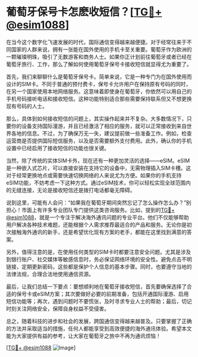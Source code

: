 # 葡萄牙保号卡怎麽收短信？[[TG💪+ @esim1088](https://t.me/s/esim1088)]

在当今这个数字化飞速发展的时代，国际通信变得越来越便捷。对于经常往来于不同国家的人群来说，拥有一张能在国外使用的手机卡至关重要。葡萄牙作为欧洲的一颗璀璨明珠，吸引了无数游客和商务人士。如果你正计划前往葡萄牙或者已经在葡萄牙旅行、工作，那么了解如何使用葡萄牙保号卡接收短信就显得尤为重要了。

首先，我们来聊聊什么是葡萄牙保号卡。简单来说，它是一种专门为在国外使用而设计的SIM卡。不同于普通的预付费卡，保号卡允许用户在保持原有号码的同时，在另一个国家使用本地网络服务。这意味着即使身在葡萄牙，你依然可以用自己的手机号码接听电话和接收短信。这种功能特别适合那些需要保持联系但又不想更换现有号码的人士。

那么，具体到如何接收短信的问题上，其实操作起来并不复杂。大多数情况下，只要你的设备支持国际漫游，并且已经激活了相应的服务，就可以正常接收到来自世界各地的信息。不过，为了确保万无一失，建议提前做一些准备工作。例如，检查运营商是否提供国际短信服务，以及是否需要额外支付费用。此外，确认你的手机设置中已经启用了接收短信的功能也很关键。

当然，除了传统的实体SIM卡外，现在还有一种更加灵活的选择——eSIM。eSIM是一种嵌入式芯片，可以直接安装在支持它的设备中，无需物理插入SIM卡槽。这对于经常更换地点或需要快速切换网络的人来说尤为方便。如果你的手机支持eSIM功能，不妨考虑一下这种方式。通过eSIM技术，你可以轻松实现全球范围内的无缝连接，无论是接收短信还是拨打电话都毫无障碍。

说到这里，可能有人会问：“如果我在葡萄牙期间突然忘记了怎么操作怎么办？”别担心！市面上有许多专业团队专门提供这类咨询服务。比如，提到的[TG💪+ @esim1088](https://t.me/s/esim1088)，就是一个专注于解决海外通讯问题的专业平台。他们不仅能够帮助用户解决各种技术难题，还能根据个人需求推荐最适合的产品和服务。无论你是初次接触海外通讯的新手，还是希望优化现有方案的老手，都能在这里找到满意的答案。

另外，值得注意的是，在使用任何类型的SIM卡时都要注意安全问题。尤其是涉及到银行账户、社交媒体等敏感信息时，务必保证网络环境的安全性。避免点击不明链接，定期更新密码，这些都是保护个人信息的基本步骤。同时，也要遵守当地的法律法规，合理合法地使用通信资源。

最后，让我们总结一下要点：要想顺利地在葡萄牙接收短信，首先要确保选择了合适的保号卡或eSIM方案；其次要做好必要的前期准备，包括开通国际漫游、启用短信功能等；再次，遇到问题时不要慌张，及时寻求专业人士的帮助；最后，切记时刻关注网络安全，保障自身权益不受侵害。

总之，随着科技的进步和社会的发展，跨国通信变得越来越普及。只要掌握了正确的方法并采取适当的措施，任何人都能享受到高效便捷的海外通讯体验。希望本文能为大家提供有益的参考，让大家在葡萄牙之旅中不再为通讯烦恼！

[[TG💪+ @esim1088](https://t.me/s/esim1088) ![Image](https://i.postimg.cc/4NQfJmqS/Snipaste-2025-05-13-00-14-12.png)]